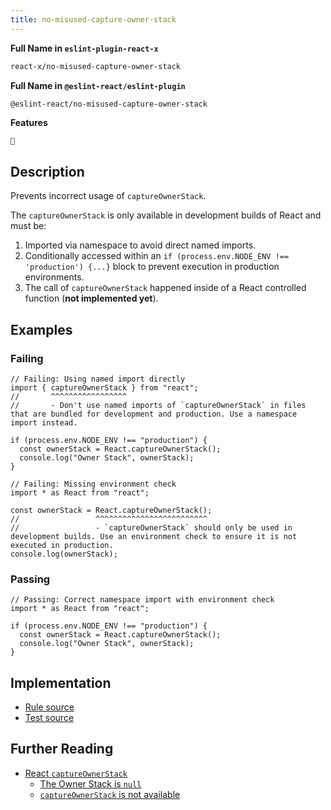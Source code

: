 ```yaml
---
title: no-misused-capture-owner-stack
---
```


**Full Name in `eslint-plugin-react-x`**

```sh copy
react-x/no-misused-capture-owner-stack
```

**Full Name in `@eslint-react/eslint-plugin`**

```sh copy
@eslint-react/no-misused-capture-owner-stack
```

**Features**

`🧪`

## Description

Prevents incorrect usage of `captureOwnerStack`.

The `captureOwnerStack` is only available in development builds of React and must be:

1. Imported via namespace to avoid direct named imports.
2. Conditionally accessed within an `if (process.env.NODE_ENV !== 'production') {...}` block to prevent execution in production environments.
3. The call of `captureOwnerStack` happened inside of a React controlled function (**not implemented yet**).

## Examples

### Failing

```tsx
// Failing: Using named import directly
import { captureOwnerStack } from "react";
//       ^^^^^^^^^^^^^^^^^
//       - Don't use named imports of `captureOwnerStack` in files that are bundled for development and production. Use a namespace import instead.

if (process.env.NODE_ENV !== "production") {
  const ownerStack = React.captureOwnerStack();
  console.log("Owner Stack", ownerStack);
}
```

```tsx
// Failing: Missing environment check
import * as React from "react";

const ownerStack = React.captureOwnerStack();
//                 ^^^^^^^^^^^^^^^^^^^^^^^^^
//                 - `captureOwnerStack` should only be used in development builds. Use an environment check to ensure it is not executed in production.
console.log(ownerStack);
```

### Passing

```tsx
// Passing: Correct namespace import with environment check
import * as React from "react";

if (process.env.NODE_ENV !== "production") {
  const ownerStack = React.captureOwnerStack();
  console.log("Owner Stack", ownerStack);
}
```

## Implementation

- [Rule source](https://github.com/Rel1cx/eslint-react/tree/main/packages/plugins/eslint-plugin-react-x/src/rules/no-misused-capture-owner-stack.ts)
- [Test source](https://github.com/Rel1cx/eslint-react/tree/main/packages/plugins/eslint-plugin-react-x/src/rules/no-misused-capture-owner-stack.spec.ts)

## Further Reading

- [React `captureOwnerStack`](https://react.dev/reference/react/captureOwnerStack)
  - [The Owner Stack is `null`](https://react.dev/reference/react/captureOwnerStack#the-owner-stack-is-null)
  - [`captureOwnerStack` is not available](https://react.dev/reference/react/captureOwnerStack#captureownerstack-is-not-available)
